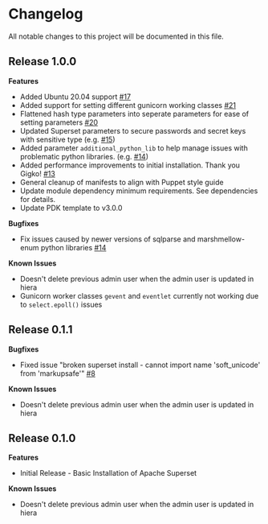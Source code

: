 # Changelog

All notable changes to this project will be documented in this file.

## Release 1.0.0
**Features**
* Added Ubuntu 20.04 support [#17](https://github.com/jortencio/superset/pull/17)
* Added support for setting different gunicorn working classes [#21](https://github.com/jortencio/superset/pull/21)
* Flattened hash type parameters into seperate parameters for ease of setting parameters [#20](https://github.com/jortencio/superset/pull/20)
* Updated Superset parameters to secure passwords and secret keys with sensitive type (e.g. [#15](https://github.com/jortencio/superset/pull/15))
* Added parameter `additional_python_lib` to help manage issues with problematic python libraries. (e.g. [#14](https://github.com/jortencio/superset/pull/14))
* Added performance improvements to initial installation.  Thank you Gigko! [#13](https://github.com/jortencio/superset/pull/13)
* General cleanup of manifests to align with Puppet style guide
* Update module dependency minimum requirements.  See dependencies for details.
* Update PDK template to v3.0.0

**Bugfixes**
* Fix issues caused by newer versions of sqlparse and marshmellow-enum python libraries [#14](https://github.com/jortencio/superset/pull/14)

**Known Issues**
* Doesn't delete previous admin user when the admin user is updated in hiera
* Gunicorn worker classes `gevent` and `eventlet` currently not working due to `select.epoll()` issues

## Release 0.1.1
**Bugfixes**
* Fixed issue "broken superset install - cannot import name 'soft_unicode' from 'markupsafe'" [#8](https://github.com/jortencio/superset/issues/8)

**Known Issues**
* Doesn't delete previous admin user when the admin user is updated in hiera

## Release 0.1.0

**Features**
* Initial Release - Basic Installation of Apache Superset

**Known Issues**
* Doesn't delete previous admin user when the admin user is updated in hiera
